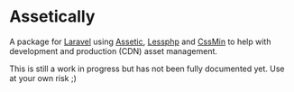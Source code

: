 # Assetically

A package for [Laravel](https://github.com/laravel/laravel) using [Assetic](https://github.com/kriswallsmith/assetic), [Lessphp](https://github.com/leafo/lessphp) and [CssMin](https://github.com/natxet/CssMin) to help with development and production (CDN) asset management.

This is still a work in progress but has not been fully documented yet. Use at your own risk ;)
